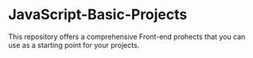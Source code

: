 # JavaScript-Basic-Projects
This repository offers a comprehensive Front-end prohects that you can use as a starting point for your projects.
